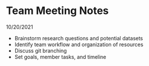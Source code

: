 Team Meeting Notes
================
10/20/2021

-   Brainstorm research questions and potential datasets
-   Identify team workflow and organization of resources
-   Discuss git branching
-   Set goals, member tasks, and timeline
